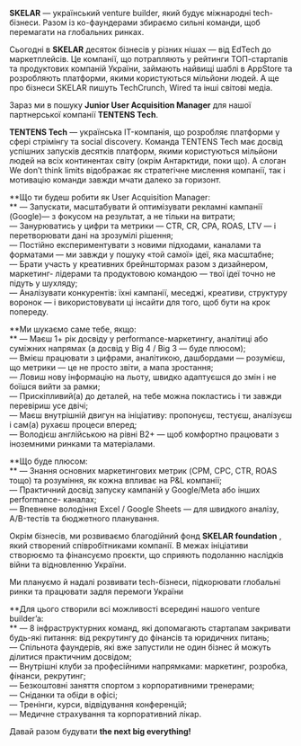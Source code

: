 **SKELAR** — український venture builder, який будує міжнародні tech-бізнеси.
Разом із ко-фаундерами збираємо сильні команди, щоб перемагати на глобальних
ринках.

Сьогодні в **SKELAR** десяток бізнесів у різних нішах — від EdTech до
маркетплейсів. Це компанії, що потрапляють у рейтинги ТОП-стартапів та
продуктових компаній України, займають найвищі шаблі в AppStore та розробляють
платформи, якими користуються мільйони людей. А ще про бізнеси SKELAR пишуть
TechCrunch, Wired та інші світові медіа.

Зараз ми в пошуку **Junior User Acquisition Manager** для нашої партнерської
компанії **TENTENS Tech**.

**TENTENS Tech** — українська IT-компанія, що розробляє платформи у сфері
стрімінгу та social discovery. Команда TENTENS Tech має досвід успішних
запусків десятків платформ, якими користуються мільйони людей на всіх
континентах світу (окрім Антарктиди, поки що). А слоган We don’t think limits
відображає як стратегічне мислення компанії, так і мотивацію команди завжди
мчати далеко за горизонт.

**Що ти будеш робити як User Acquisition Manager:  
** — Запускати, масштабувати й оптимізувати рекламні кампанії (Google)— з
фокусом на результат, а не тільки на витрати;  
— Занурюватись у цифри та метрики — CTR, CR, CPA, ROAS, LTV — і перетворювати
дані на зрозумілі рішення;  
— Постійно експериментувати з новими підходами, каналами та форматами — ми
завжди у пошуку «той самої» ідеї, яка масштабне;  
— Брати участь у креативних брейнштормах разом з дизайнером, маркетинг-
лідерами та продуктовою командою — твої ідеї точно не підуть у шухляду;  
— Аналізувати конкурентів: їхні кампанії, меседжі, креативи, структуру воронок
— і використовувати ці інсайти для того, щоб бути на крок попереду.

**Ми шукаємо саме тебе, якщо:  
** — Маєш 1+ рік досвіду у performance-маркетингу, аналітиці або суміжних
напрямах (а досвід у Big 4 / Big 3 — буде плюсом);  
— Вмієш працювати з цифрами, аналітикою, дашбордами — розумієш, що метрики —
це не просто звіти, а мапа зростання;  
— Ловиш нову інформацію на льоту, швидко адаптуєшся до змін і не боїшся вийти
за рамки;  
— Прискіпливий(а) до деталей, на тебе можна покластись і ти завжди перевіриш
усе двічі;  
— Маєш внутрішній двигун на ініціативу: пропонуєш, тестуєш, аналізуєш і сам(а)
рухаєш процеси вперед;  
— Володієш англійською на рівні B2+ — щоб комфортно працювати з іноземними
ринками та матеріалами.

**Що буде плюсом:  
** — Знання основних маркетингових метрик (CPM, CPC, CTR, ROAS тощо) та
розуміння, як кожна впливає на P&L компанії;  
— Практичний досвід запуску кампаній у Google/Meta або інших performance-
каналах;  
— Впевнене володіння Excel / Google Sheets — для швидкого аналізу, A/B-тестів
та бюджетного планування.

Окрім бізнесів, ми розвиваємо благодійний фонд **SKELAR foundation** , який
створений співробітниками компанії. В межах ініціативи створюємо та фінансуємо
проєкти, що сприяють подоланню наслідків війни та відновленню України.

Ми плануємо й надалі розвивати tech-бізнеси, підкорювати глобальні ринки та
працювати задля перемоги України

**Для цього створили всі можливості всередині нашого venture builder’a:  
** — 8 інфраструктурних команд, які допомагають стартапам закривати будь-які
питання: від рекрутингу до фінансів та юридичних питань;  
— Спільнота фаундерів, які вже запустили не один бізнес й можуть ділитися
практичним досвідом;  
— Внутрішні клуби за професійними напрямками: маркетинг, розробка, фінанси,
рекрутинг;  
— Безкоштовні заняття спортом з корпоративними тренерами;  
— Сніданки та обіди в офісі;  
— Тренінги, курси, відвідування конференцій;  
— Медичне страхування та корпоративний лікар.

Давай разом будувати **the next big everything!**